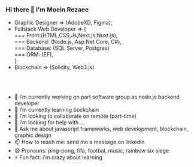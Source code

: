 ### Hi there 👋 I'm Moein Rezaee

- Graphic Designer => (AdobeXD, Figma);
- Fullstack Web Developer => { <br />
  === Front:(HTML,CSS,Js,Next.js,Nuxt.js), <br />
  === Backend: (Node.js, Asp.Net Core, C#), <br />
  === Database: (SQL Server, Postgres) <br />
  === ORM: (EF), <br />
}
- Blockchain => (Solidity, Web3.js)

<br />
<br />
 
- 🔭 I’m currently working on part software group as node.js backend developer
- 🌱 I’m currently learning bockchain
- 👯 I’m looking to collaborate on remote (part-time)
- 🤔 I’m looking for help with ...
- 💬 Ask me about javascript frameworks, web development, blockchain, graphic design
- 📫 How to reach me: send me a message on linkedin
- 😄 Pronouns: ping-pong, fifa, footbal, music, rainbow six siege
- ⚡ Fun fact: i'm crazy about learning
